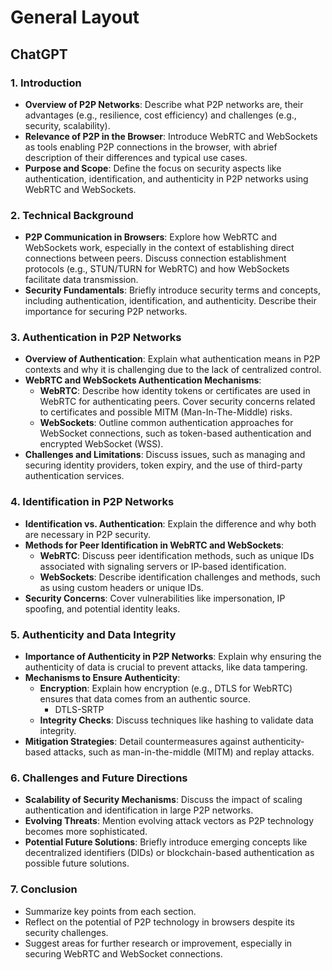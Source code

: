 # General Layout

## ChatGPT

### 1. **Introduction**

- **Overview of P2P Networks**: Describe what P2P networks are, their advantages (e.g., resilience, cost efficiency) and challenges (e.g., security, scalability).
- **Relevance of P2P in the Browser**: Introduce WebRTC and WebSockets as tools enabling P2P connections in the browser, with abrief description of their differences and typical use cases.
- **Purpose and Scope**: Define the focus on security aspects like authentication, identification, and authenticity in P2P networks using WebRTC and WebSockets.

### 2. **Technical Background**

- **P2P Communication in Browsers**: Explore how WebRTC and WebSockets work, especially in the context of establishing direct connections between peers. Discuss connection establishment protocols (e.g., STUN/TURN for WebRTC) and how WebSockets facilitate data transmission.
- **Security Fundamentals**: Briefly introduce security terms and concepts, including authentication, identification, and authenticity. Describe their importance for securing P2P networks.

### 3. **Authentication in P2P Networks**

- **Overview of Authentication**: Explain what authentication means in P2P contexts and why it is challenging due to the lack of centralized control.
- **WebRTC and WebSockets Authentication Mechanisms**:
  - **WebRTC**: Describe how identity tokens or certificates are used in WebRTC for authenticating peers. Cover security concerns related to certificates and possible MITM (Man-In-The-Middle) risks.
  - **WebSockets**: Outline common authentication approaches for WebSocket connections, such as token-based authentication and encrypted WebSocket (WSS).
- **Challenges and Limitations**: Discuss issues, such as managing and securing identity providers, token expiry, and the use of third-party authentication services.

### 4. **Identification in P2P Networks**

- **Identification vs. Authentication**: Explain the difference and why both are necessary in P2P security.
- **Methods for Peer Identification in WebRTC and WebSockets**:
  - **WebRTC**: Discuss peer identification methods, such as unique IDs associated with signaling servers or IP-based identification.
  - **WebSockets**: Describe identification challenges and methods, such as using custom headers or unique IDs.
- **Security Concerns**: Cover vulnerabilities like impersonation, IP spoofing, and potential identity leaks.

### 5. **Authenticity and Data Integrity**

- **Importance of Authenticity in P2P Networks**: Explain why ensuring the authenticity of data is crucial to prevent attacks, like data tampering.
- **Mechanisms to Ensure Authenticity**:
  - **Encryption**: Explain how encryption (e.g., DTLS for WebRTC) ensures that data comes from an authentic source.
    - DTLS-SRTP
  - **Integrity Checks**: Discuss techniques like hashing to validate data integrity.
- **Mitigation Strategies**: Detail countermeasures against authenticity-based attacks, such as man-in-the-middle (MITM) and replay attacks.

### 6. **Challenges and Future Directions**

- **Scalability of Security Mechanisms**: Discuss the impact of scaling authentication and identification in large P2P networks.
- **Evolving Threats**: Mention evolving attack vectors as P2P technology becomes more sophisticated.
- **Potential Future Solutions**: Briefly introduce emerging concepts like decentralized identifiers (DIDs) or blockchain-based authentication as possible future solutions.

### 7. **Conclusion**

- Summarize key points from each section.
- Reflect on the potential of P2P technology in browsers despite its security challenges.
- Suggest areas for further research or improvement, especially in securing WebRTC and WebSocket connections.
